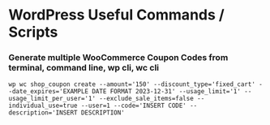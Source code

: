 # WordPress Useful Commands / Scripts

### Generate multiple WooCommerce Coupon Codes from terminal, command line, wp cli, wc cli
`wp wc shop_coupon create --amount='150' --discount_type='fixed_cart' --date_expires='EXAMPLE DATE FORMAT 2023-12-31' --usage_limit='1' --usage_limit_per_user='1' --exclude_sale_items=false --individual_use=true --user=1 --code='INSERT CODE' --description='INSERT DESCRIPTION'`
